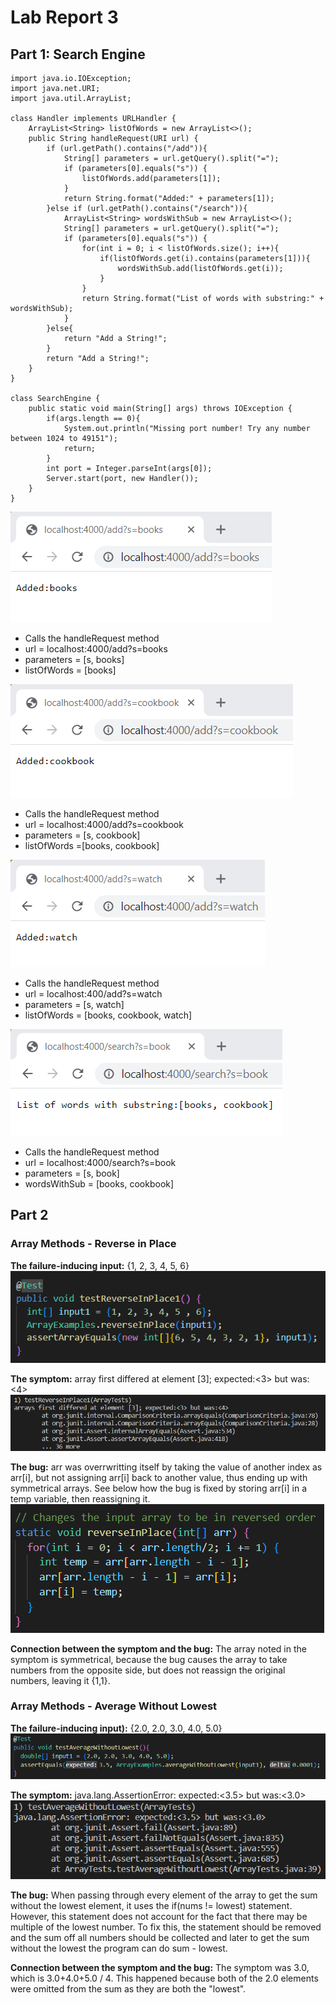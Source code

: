 # Lab Report 3
## Part 1: Search Engine
```
import java.io.IOException;
import java.net.URI;
import java.util.ArrayList;

class Handler implements URLHandler {
    ArrayList<String> listOfWords = new ArrayList<>();
    public String handleRequest(URI url) {
        if (url.getPath().contains("/add")){
            String[] parameters = url.getQuery().split("=");
            if (parameters[0].equals("s")) {
                listOfWords.add(parameters[1]);
            }
            return String.format("Added:" + parameters[1]);
        }else if (url.getPath().contains("/search")){
            ArrayList<String> wordsWithSub = new ArrayList<>();
            String[] parameters = url.getQuery().split("=");
            if (parameters[0].equals("s")) {
                for(int i = 0; i < listOfWords.size(); i++){
                    if(listOfWords.get(i).contains(parameters[1])){
                        wordsWithSub.add(listOfWords.get(i));
                    }
                }
                return String.format("List of words with substring:" + wordsWithSub);
            }
        }else{
            return "Add a String!";
        }
        return "Add a String!";
    }
}

class SearchEngine {
    public static void main(String[] args) throws IOException {
        if(args.length == 0){
            System.out.println("Missing port number! Try any number between 1024 to 49151");
            return;
        }
        int port = Integer.parseInt(args[0]);
        Server.start(port, new Handler());
    }
}
```
![add books to list](addBooks.png)
- Calls the handleRequest method
- url = localhost:4000/add?s=books
- parameters = [s, books]
- listOfWords = [books]

![add cookbook to the list](addCookbook.png)
- Calls the handleRequest method
- url = localhost:4000/add?s=cookbook
- parameters = [s, cookbook]
- listOfWords =[books, cookbook]

![addWatch](addWatch.png)
- Calls the handleRequest method
- url = localhost:400/add?s=watch
- parameters = [s, watch]
- listOfWords = [books, cookbook, watch]

![test](list.png)
- Calls the handleRequest method
- url = localhost:4000/search?s=book
- parameters = [s, book]
- wordsWithSub = [books, cookbook]

## Part 2
### Array Methods - Reverse in Place
**The failure-inducing input:** {1, 2, 3, 4, 5, 6}
![rip](RIPtest2.png)

**The symptom:** array first differed at element [3]; expected:<3> but was: <4>
![rip](riptestoutput.png)

**The bug:** arr was overrwritting itself by taking the value of another index as arr[i], but not assigning arr[i] back to another value, thus ending up with symmetrical arrays. See below how the bug is fixed by storing arr[i] in a temp variable, then reassigning it.
![rip](RIPnew.png)

**Connection between the symptom and the bug:** The array noted in the symptom is symmetrical, because the bug causes the array to take numbers from the opposite side, but does not reassign the original numbers, leaving it {1,1}.

### Array Methods - Average Without Lowest
**The failure-inducing input):** {2.0, 2.0, 3.0, 4.0, 5.0}
![rip](tawl.png)

**The symptom:** java.lang.AssertionError: expected:<3.5> but was:<3.0>
![tawlfail](tawlfail.png)

**The bug:** When passing through every element of the array to get the sum without the lowest element, it uses the if(nums != lowest) statement. However, this statement does not account for the fact that there may be multiple of the lowest number. To fix this, the statement should be removed and the sum off all numbers should be collected and later to get the sum without the lowest the program can do sum - lowest.

**Connection between the symptom and the bug:** The symptom was 3.0, which is 3.0+4.0+5.0 / 4. This happened because both of the 2.0 elements were omitted from the sum as they are both the "lowest".